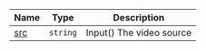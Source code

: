 <section id="main" data-note="AUTO-GENERATED CONTENT, DO NOT EDIT DIRECTLY!">

| Name                                                                                             | Type                | Description              |
| ------------------------------------------------------------------------------------------------ | ------------------- | ------------------------ |
| [src](https://nguix-starter.lamnhan.com/content/reference/classes/videoplayercomponent.html#src) | <code>string</code> | Input() The video source |

</section>
